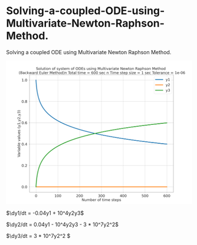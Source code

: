 # Solving-a-coupled-ODE-using-Multivariate-Newton-Raphson-Method.
Solving a coupled ODE using Multivariate Newton Raphson Method.


![](https://github.com/DrAliSeif/Solving-a-coupled-ODE-using-Multivariate-Newton-Raphson-Method./blob/main/plot.png)

$\dy1/dt = -0.04y1 + 10^4y2y3\$

$\dy2/dt = 0.04y1 - 10^4y2y3 - 3 * 10^7y2^2\$

$\dy3/dt = 3 * 10^7y2^2 \$

